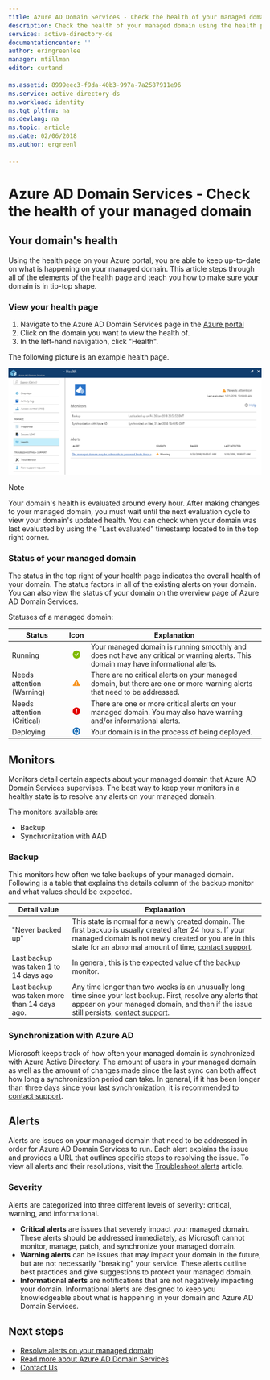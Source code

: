 ```yaml
---
title: Azure AD Domain Services - Check the health of your managed domain | Microsoft Docs
description: Check the health of your managed domain using the health page in the Azure portal.
services: active-directory-ds
documentationcenter: ''
author: eringreenlee
manager: mtillman
editor: curtand

ms.assetid: 8999eec3-f9da-40b3-997a-7a2587911e96
ms.service: active-directory-ds
ms.workload: identity
ms.tgt_pltfrm: na
ms.devlang: na
ms.topic: article
ms.date: 02/06/2018
ms.author: ergreenl

---
```

# Azure AD Domain Services - Check the health of your managed domain

## Your domain's health

Using the health page on your Azure portal, you are able to keep up-to-date on what is happening on your managed domain. This article steps through all of the elements of the health page and teach you how to make sure your domain is in tip-top shape.

### View your health page

1. Navigate to the Azure AD Domain Services page in the [Azure portal](https://portal.azure.com/#blade/HubsExtension/Resources/resourceType/Microsoft.AAD%2FdomainServices)
2. Click on the domain you want to view the health of.
3. In the left-hand navigation, click "Health".

The following picture is an example health page.

![Example health page](.\media\active-directory-domain-services-alerts\health-page.png)

>[!NOTE]
> Your domain's health is evaluated around every hour. After making changes to your managed domain, you must wait until the next evaluation cycle to view your domain's updated health. You can check when your domain was last evaluated by using the "Last evaluated" timestamp located to in the top right corner.
>

### Status of your managed domain

The status in the top right of your health page indicates the overall health of your domain. The status factors in all of the existing alerts on your domain. You can also view the status of your domain on the overview page of Azure AD Domain Services.

Statuses of a managed domain:

| Status | Icon | Explanation |
| --- | :----: | --- |
| Running | <img src= ".\media\active-directory-domain-services-alerts\running-icon.png" width = "15"> | Your managed domain is running smoothly and does not have any critical or warning alerts. This domain may have informational alerts. |
| Needs attention (Warning) | <img src= ".\media\active-directory-domain-services-alerts\warning-icon.png" width = "15"> | There are no critical alerts on your managed domain, but there are one or more warning alerts that need to be addressed. |
| Needs attention (Critical) | <img src= ".\media\active-directory-domain-services-alerts\critical-icon.png" width = "15"> | There are one or more critical alerts on your managed domain. You may also have warning and/or informational alerts. |
| Deploying | <img src= ".\media\active-directory-domain-services-alerts\deploying-icon.png" width = "15"> | Your domain is in the process of being deployed. |

## Monitors

Monitors detail certain aspects about your managed domain that Azure AD Domain Services supervises. The best way to keep your monitors in a healthy state is to resolve any alerts on your managed domain.

The monitors available are:
 - Backup
 - Synchronization with AAD

### Backup

This monitors how often we take backups of your managed domain. Following is a table that explains the details column of the backup monitor and what values should be expected.

| Detail value | Explanation |
| --- | --- |
|"Never backed up" | This state is normal for a newly created domain. The first backup is usually created after 24 hours. If your managed domain is not newly created or you are in this state for an abnormal amount of time, [contact support](active-directory-ds-contact-us.md). |
| Last backup was taken 1 to 14 days ago | In general, this is the expected value of the backup monitor. |
| Last backup was taken more than 14 days ago. | Any time longer than two weeks is an unusually long time since your last backup. First, resolve any alerts that appear on your managed domain, and then if the issue still persists, [contact support](active-directory-ds-contact-us.md). |


### Synchronization with Azure AD

Microsoft keeps track of how often your managed domain is synchronized with Azure Active Directory. The amount of users in your managed domain as well as the amount of changes made since the last sync can both affect how long a synchronization period can take. In general, if it has been longer than three days since your last synchronization, it is recommended to [contact support](active-directory-ds-contact-us.md).

## Alerts

Alerts are issues on your managed domain that need to be addressed in order for Azure AD Domain Services to run. Each alert explains the issue and provides a URL that outlines specific steps to resolving the issue. To view all alerts and their resolutions, visit the [Troubleshoot alerts](active-directory-ds-troubleshoot-alerts.md) article.

### Severity
Alerts are categorized into three different levels of severity: critical, warning, and informational.

 * **Critical alerts** are issues that severely impact your managed domain. These alerts should be addressed immediately, as Microsoft cannot monitor, manage, patch, and synchronize your managed domain.
 * **Warning alerts** can be issues that may impact your domain in the future, but are not necessarily "breaking" your service. These alerts outline best practices and give suggestions to protect your managed domain.
 * **Informational alerts** are notifications that are not negatively impacting your domain. Informational alerts are designed to keep you knowledgeable about what is happening in your domain and Azure AD Domain Services.

## Next steps
- [Resolve alerts on your managed domain](active-directory-ds-troubleshoot-alerts.md)
- [Read more about Azure AD Domain Services](active-directory-ds-features.md)
- [Contact Us](active-directory-ds-contact-us.md)
